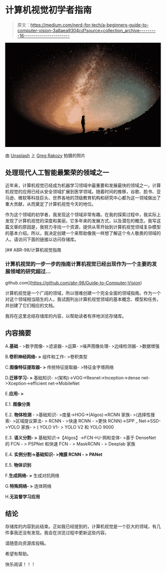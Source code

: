 # 计算机视觉初学者指南

> 原文：<https://medium.com/nerd-for-tech/a-beginners-guide-to-computer-vision-3a8aea9304cd?source=collection_archive---------16----------------------->

![](img/73084fd2f3ab34d3d0a01ed0ad15d302.png)

由 [Unsplash](https://unsplash.com/s/photos/computer-vision?utm_source=unsplash&utm_medium=referral&utm_content=creditCopyText) 上 [Greg Rakozy](https://unsplash.com/@grakozy?utm_source=unsplash&utm_medium=referral&utm_content=creditCopyText) 拍摄的照片

## 处理现代人工智能最繁荣的领域之一

近年来，计算机视觉已经成为机器学习领域中最重要和发展最快的领域之一。计算机视觉的应用已经从安全领域扩展到医学领域。随着时间的推移，谷歌、脸书、亚马逊、微软等科技巨头、世界各地的顶级教育机构和研究中心都为这一领域做出了重大贡献，从而奠定了计算机视觉今天的地位。

作为这个领域的初学者，我发现这个领域非常有趣。在我的探索过程中，我实际上发现了计算机视觉的深度和美丽，它多年来的发展方式，以及潜在的概念。我写这篇文章的原因是，我努力寻找一个资源，提供从零开始到计算机视觉领域复杂模型的基本介绍。所以，我决定创建一个来帮助像我一样想了解这个令人敬畏的领域的人。请访问下面的链接以访问存储库。

[](https://github.com/abr-98/Guide-to-Computer-Vision) [## ABR-98/计算机视觉指南

### 计算机视觉的一步一步的指南计算机视觉已经出现作为一个主要的发展领域的研究超过…

github.com](https://github.com/abr-98/Guide-to-Computer-Vision) 

计算机视觉是一个广阔的领域，所以很难创建一个完全全面的领域指南。作为一个对这个领域相当陌生的人，我试图列出计算机视觉领域的基本概念、模型和任务，并创建了它们相应的文档。

我将在这里总结存储库的内容，以帮助读者有序地浏览存储库。

## 内容摘要

A.**基础** - >数字图像- >滤波器- >运算- >噪声图像处理- >边缘检测器- >数据增强

B.**卷积神经网络- >** 组件和工作- >卷积类型

C.**图像特征提取器- >** 传统特征提取器- >特征金字塔网络

D.**迁移学习- >** 基础知识- >(架构)->VGG->Resnet->Inception->dense net->Xception->efficient net->MobileNet

E.**应用- >**

E.1\. **图像分类**

E.2\. **物体检测** - >基础知识- >度量->HOG->(Algos)->RCNN 家族- >(选择性搜索- >区域提议算法- > RCNN - >快速 RCNN - >更快 RCNN)->SPP _ Net->SSD->YOLO 家族- > ( YOLO V1- > YOLO V2 和 YOLO 9000

E.3\. **语义分割- >** 基础知识->【Algos】->FCN->U-网和变体- >基于 DenseNet 的 FCN - > PSPNet 和快速 FCN - > MaskRCNN - > Deeplab 家族

E.4\. **实例分割->基础知识- >掩膜 RCNN - > PANet**

E.5\. **物体识别**

F.**生成网络- >** 生成对抗网络

G.**特殊网络- >** 连体网络

H.**无监督学习应用**

## **结论**

存储库的内容到此结束。正如我已经提到的，计算机视觉是一个巨大的领域，有几件事我还没有发现。我会在浏览过程中更新这些内容。

请随意向资源库投稿。

希望有帮助。

快乐阅读！！！